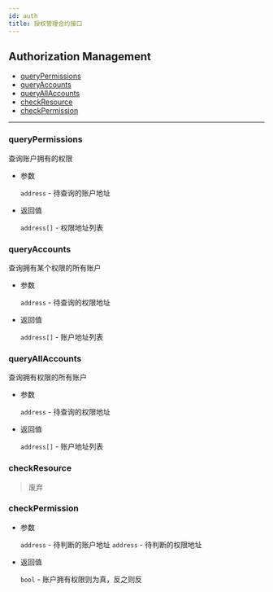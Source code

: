 ```yaml
---
id: auth
title: 授权管理合约接口
---
```


<h2 class="hover-list">Authorization Management</h2>

* [queryPermissions](#queryPermissions)
* [queryAccounts](#queryAccounts)
* [queryAllAccounts](#queryAllAccounts)
* [checkResource](#checkResource)
* [checkPermission](#checkPermission)

* * *

### queryPermissions

查询账户拥有的权限

* 参数
    
    `address` - 待查询的账户地址

* 返回值
    
    `address[]` - 权限地址列表

### queryAccounts

查询拥有某个权限的所有账户

* 参数
    
    `address` - 待查询的权限地址

* 返回值
    
    `address[]` - 账户地址列表

### queryAllAccounts

查询拥有权限的所有账户

* 参数
    
    `address` - 待查询的权限地址

* 返回值
    
    `address[]` - 账户地址列表

### checkResource

> 废弃

### checkPermission

* 参数
    
    `address` - 待判断的账户地址 `address` - 待判断的权限地址

* 返回值
    
    `bool` - 账户拥有权限则为真，反之则反